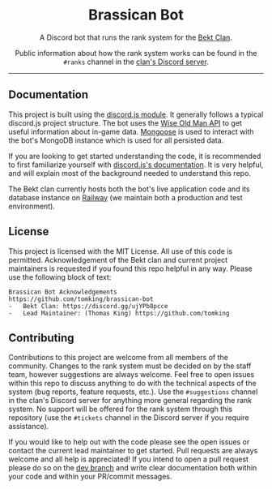 <div align='center'>

# Brassican Bot

A Discord bot that runs the rank system for the [Bekt Clan](https://discord.gg/7EwEDg6ezT).

Public information about how the rank system works can be found in the `#ranks` channel in the [clan's Discord server](https://discord.gg/7EwEDg6ezT).

</div>

---

## Documentation

This project is built using the [discord.js module](https://discord.js.org/). It generally follows a typical discord.js project structure. The bot uses the [Wise Old Man API](https://www.wiseoldman.net/) to get useful information about in-game data. [Mongoose](https://mongoosejs.com/) is used to interact with the bot's MongoDB instance which is used for all persisted data.

If you are looking to get started understanding the code, it is recommended to first familiarize yourself with [discord.js's documentation](https://discord.js.org/docs/packages/discord.js/14.14.1). It is very helpful, and will explain most of the background needed to understand this repo.

The Bekt clan currently hosts both the bot's live application code and its database instance on [Railway](https://railway.app/) (we maintain both a production and test environment).

## License

This project is licensed with the MIT License. All use of this code is permitted. Acknowledgement of the Bekt clan and current project maintainers is requested if you found this repo helpful in any way. Please use the following block of text:

```
Brassican Bot Acknowledgements
https://github.com/tomking/brassican-bot
-   Bekt Clan: https://discord.gg/ujYPb8pcce
-   Lead Maintainer: (Thomas King) https://github.com/tomking
```

## Contributing

Contributions to this project are welcome from all members of the community. Changes to the rank system must be decided on by the staff team, however suggestions are always welcome. Feel free to open issues within this repo to discuss anything to do with the technical aspects of the system (bug reports, feature requests, etc.). Use the `#suggestions` channel in the clan's Discord server for anything more general regarding the rank system. No support will be offered for the rank system through this repository (use the `#tickets` channel in the Discord server if you require assistance).

If you would like to help out with the code please see the open issues or contact the current lead maintainer to get started. Pull requests are always welcome and all help is appreciated! If you intend to open a pull request please do so on the [dev branch](https://github.com/tomking/brassican-bot/tree/dev) and write clear documentation both within your code and within your PR/commit messages.
